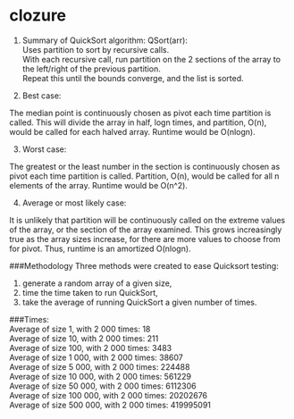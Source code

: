 # clozure
1. Summary of QuickSort algorithm:
QSort(arr):  
Uses partition to sort by recursive calls.  
With each recursive call, run partition on the 2 sections of the array to the left/right of the previous partition.  
Repeat this until the bounds converge, and the list is sorted.

2. Best case:

The median point is continuously chosen as pivot each time partition is called. This will divide the array in half, logn times, and partition, O(n), would be called for each halved array. Runtime would be O(nlogn).
 
3. Worst case:

The greatest or the least number in the section is continuously chosen as pivot each time partition is called. Partition, O(n), would be called for all n elements of the array. Runtime would be O(n^2).

4. Average or most likely case:

It is unlikely that partition will be continuously called on the extreme values of the array, or the section of the array examined. This grows increasingly true as the array sizes increase, for there are more values to choose from for pivot. Thus, runtime is an amortized O(nlogn).

###Methodology
Three methods were created to ease Quicksort testing:  
1. generate a random array of a given size,  
2. time the time taken to run QuickSort,  
3. take the average of running QuickSort a given number of times.

###Times:  
Average of size 1, with 2 000 times: 18  
Average of size 10, with 2 000 times: 211  
Average of size 100, with 2 000 times: 3483  
Average of size 1 000, with 2 000 times: 38607  
Average of size 5 000, with 2 000 times: 224488  
Average of size 10 000, with 2 000 times: 561229  
Average of size 50 000, with 2 000 times: 6112306  
Average of size 100 000, with 2 000 times: 20202676  
Average of size 500 000, with 2 000 times: 419995091  
